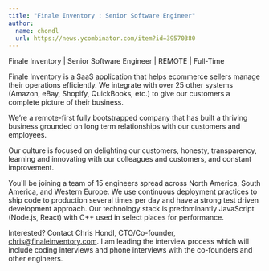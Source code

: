 ```yaml
---
title: "Finale Inventory : Senior Software Engineer"
author:
  name: chondl
  url: https://news.ycombinator.com/item?id=39570380
---
```

Finale Inventory | Senior Software Engineer | REMOTE | Full-Time

Finale Inventory is a SaaS application that helps ecommerce sellers manage their operations efficiently. We integrate with over 25 other systems (Amazon, eBay, Shopify, QuickBooks, etc.) to give our customers a complete picture of their business.

We’re a remote-first fully bootstrapped company that has built a thriving business grounded on long term relationships with our customers and employees.

Our culture is focused on delighting our customers, honesty, transparency, learning and innovating with our colleagues and customers, and constant improvement.

You&#x27;ll be joining a team of 15 engineers spread across North America, South America, and Western Europe. We use continuous deployment practices to ship code to production several times per day and have a strong test driven development approach. Our technology stack is predominantly JavaScript (Node.js, React) with C++ used in select places for performance.

Interested? Contact Chris Hondl, CTO&#x2F;Co-founder, chris@finaleinventory.com. I am leading the interview process which will include coding interviews and phone interviews with the co-founders and other engineers.
